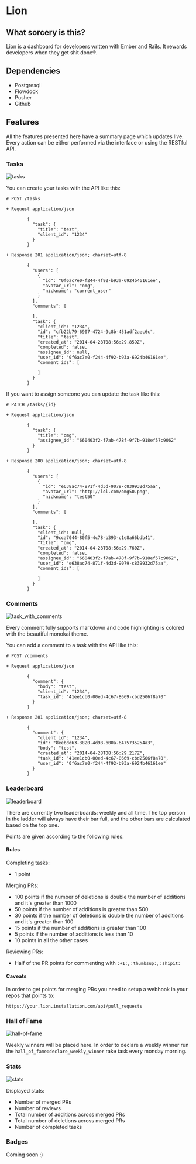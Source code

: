 # Lion

## What sorcery is this?

Lion is a dashboard for developers written with Ember and Rails.
It rewards developers when they get shit done®.

## Dependencies

- Postgresql
- Flowdock
- Pusher
- Github

## Features

All the features presented here have a summary page which updates live.
Every action can be either performed via the interface or using the RESTful API.

### Tasks

![tasks](http://cl.ly/image/3x3d3W2t2y3l/tasks.png)

You can create your tasks with the API like this:

```
# POST /tasks

+ Request application/json

        {
          "task": {
            "title": "test",
            "client_id": "1234"
          }
        }

+ Response 201 application/json; charset=utf-8

        {
          "users": [
            {
              "id": "0f6ac7e0-f244-4f92-b93a-6924b46161ee",
              "avatar_url": "omg",
              "nickname": "current_user"
            }
          ],
          "comments": [

          ],
          "task": {
            "client_id": "1234",
            "id": "cfb22b79-6907-4724-9c8b-451adf2aec6c",
            "title": "test",
            "created_at": "2014-04-28T08:56:29.859Z",
            "completed": false,
            "assignee_id": null,
            "user_id": "0f6ac7e0-f244-4f92-b93a-6924b46161ee",
            "comment_ids": [

            ]
          }
        }
```

If you want to assign someone you can update the task like this:

```
# PATCH /tasks/{id}

+ Request application/json

        {
          "task": {
            "title": "omg",
            "assignee_id": "660403f2-f7ab-478f-9f7b-918ef57c9062"
          }
        }

+ Response 200 application/json; charset=utf-8

        {
          "users": [
            {
              "id": "e638ac74-871f-4d3d-9079-c839932d75aa",
              "avatar_url": "http://lol.com/omg50.png",
              "nickname": "test50"
            }
          ],
          "comments": [

          ],
          "task": {
            "client_id": null,
            "id": "9cca7044-80f5-4c78-b393-c1e8a66bdb41",
            "title": "omg",
            "created_at": "2014-04-28T08:56:29.760Z",
            "completed": false,
            "assignee_id": "660403f2-f7ab-478f-9f7b-918ef57c9062",
            "user_id": "e638ac74-871f-4d3d-9079-c839932d75aa",
            "comment_ids": [

            ]
          }
        }
```

### Comments

![task_with_comments](http://cl.ly/image/2n3Y0p1i163H/task_with_comment.png)

Every comment fully supports markdown and code highlighting is colored with the beautiful monokai theme.

You can add a comment to a task with the API like this:

```
# POST /comments

+ Request application/json

        {
          "comment": {
            "body": "test",
            "client_id": "1234",
            "task_id": "41ee1cb0-00ed-4c67-8669-cbd2506f8a70"
          }
        }

+ Response 201 application/json; charset=utf-8

        {
          "comment": {
            "client_id": "1234",
            "id": "8eebdd63-3820-4d98-b00a-6475735254a3",
            "body": "test",
            "created_at": "2014-04-28T08:56:29.217Z",
            "task_id": "41ee1cb0-00ed-4c67-8669-cbd2506f8a70",
            "user_id": "0f6ac7e0-f244-4f92-b93a-6924b46161ee"
          }
        }
```

### Leaderboard

![leaderboard](http://cl.ly/image/033t1x3t041b/leaderboard.png)

There are currently two leaderboards: weekly and all time. The top person in the ladder will always have their bar full, and the other bars are calculated based on the top one.

Points are given according to the following rules.

#### Rules

Completing tasks:

- 1 point

Merging PRs:

- 100 points if the number of deletions is double the number of additions and it's greater than 1000
- 50 points if the number of additions is greater than 500
- 30 points if the number of deletions is double the number of additions and it's greater than 100
- 15 points if the number of additions is greater than 100
- 5 points if the number of additions is less than 10
- 10 points in all the other cases

Reviewing PRs:

- Half of the PR points for commenting with `:+1:`, `:thumbsup:`, `:shipit:`

#### Caveats

In order to get points for merging PRs you need to setup a webhook in your repos that points to:

```
https://your.lion.installation.com/api/pull_requests
```

### Hall of Fame

![hall-of-fame](http://cl.ly/image/020f0o420b2i/hall-of-fame.png)

Weekly winners will be placed here.
In order to declare a weekly winner run the `hall_of_fame:declare_weekly_winner` rake task every monday morning.

### Stats

![stats](http://cl.ly/image/3R3W2e2c0Y2p/stats.png)

Displayed stats:

- Number of merged PRs
- Number of reviews
- Total number of additions across merged PRs
- Total number of deletions across merged PRs
- Number of completed tasks

### Badges

Coming soon :)
